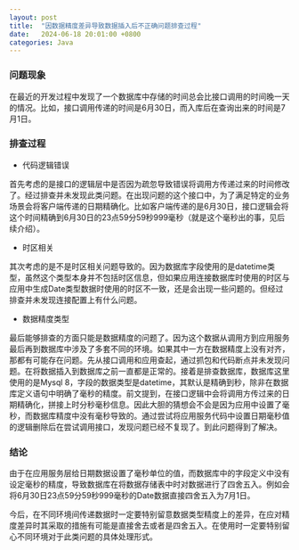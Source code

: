 ```yaml
---
layout: post
title:  "因数据精度差异导致数据插入后不正确问题排查过程"
date:   2024-06-18 20:01:00 +0800
categories: Java
---
```

### 问题现象
在最近的开发过程中发现了一个数据库中存储的时间总会比接口调用的时间晚一天的情况。比如，接口调用传递的时间是6月30日，而入库后在查询出来的时间是7月1日。

### 排查过程
* 代码逻辑错误

首先考虑的是接口的逻辑层中是否因为疏忽导致错误将调用方传递过来的时间修改了。经过排查并未发现此类问题。在出现问题的这个接口中，为了满足特定的业务场景会将客户端传递的日期精确化。比如客户端传递的是6月30日，接口逻辑会将这个时间精确到6月30日的23点59分59秒999毫秒（就是这个毫秒出的事，见后续介绍）。

* 时区相关

其次考虑的是不是时区相关问题导致的。因为数据库字段使用的是datetime类型，虽然这个类型本身并不包括时区信息，但如果应用连接数据库时使用的时区与应用中生成Date类型数据时使用的时区不一致，还是会出现一些问题的。但经过排查并未发现连接配置上有什么问题。

* 数据精度类型

最后能够排查的方面只能是数据精度的问题了。因为这个数据从调用方到应用服务最后再到数据库中涉及了多套不同的环境。如果其中一方在数据精度上没有对齐，那都有可能存在问题。先从接口调用和应用查起，通过抓包和代码断点并未发现问题。在将数据插入到数据库之前一直都是正常的。接着是排查数据库，数据库这里使用的是Mysql 8，字段的数据类型是datetime，其默认是精确到秒，除非在数据库定义语句中明确了毫秒的精度。前文提到，在接口逻辑中会将调用方传过来的日期精确化，拼接上时分秒毫秒信息。因此大胆的猜想会不会是因为应用中设置了毫秒，而数据库精度中没有毫秒导致的。通过尝试将应用服务代码中设置日期毫秒值的逻辑删除后在尝试调用接口，发现问题已经不复现了。到此问题得到了解决。

### 结论
由于在应用服务层给日期数据设置了毫秒单位的值，而数据库中的字段定义中没有设定毫秒的精度，导致数据库在将数据存储表中时对数据进行了四舍五入。例如会将6月30日23点59分59秒999毫秒的Date数据直接四舍五入为7月1日。

今后，在不同环境间传递数据时一定要特别留意数据类型精度上的差异，在应对精度差异时其采取的措施有可能是直接舍去或者是四舍五入。在使用时一定要特别留心不同环境对于此类问题的具体处理形式。
